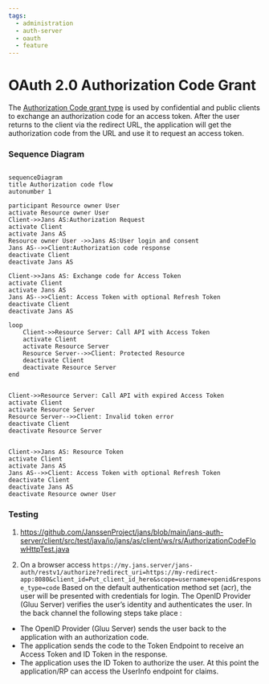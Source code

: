 ```yaml
---
tags:
  - administration
  - auth-server
  - oauth
  - feature
---
```


# OAuth 2.0 Authorization Code Grant 

The [Authorization Code grant type](https://tools.ietf.org/html/rfc6749#section-1.3.1) is used by confidential and public clients to exchange an authorization code for an access token.
After the user returns to the client via the redirect URL, the application will get the authorization code from the URL and use it to request an access token.

### Sequence Diagram

```mermaid

sequenceDiagram
title Authorization code flow
autonumber 1

participant Resource owner User 
activate Resource owner User
Client->>Jans AS:Authorization Request
activate Client 
activate Jans AS
Resource owner User ->>Jans AS:User login and consent
Jans AS-->>Client:Authorization code response
deactivate Client
deactivate Jans AS

Client->>Jans AS: Exchange code for Access Token
activate Client
activate Jans AS
Jans AS-->>Client: Access Token with optional Refresh Token
deactivate Client
deactivate Jans AS

loop 
    Client->>Resource Server: Call API with Access Token
    activate Client
    activate Resource Server
    Resource Server-->>Client: Protected Resource
    deactivate Client
    deactivate Resource Server
end


Client->>Resource Server: Call API with expired Access Token
activate Client
activate Resource Server
Resource Server-->>Client: Invalid token error
deactivate Client
deactivate Resource Server


Client->>Jans AS: Resource Token
activate Client
activate Jans AS
Jans AS-->>Client: Access Token with optional Refresh Token
deactivate Client
deactivate Jans AS
deactivate Resource owner User
```

### Testing

1. https://github.com/JanssenProject/jans/blob/main/jans-auth-server/client/src/test/java/io/jans/as/client/ws/rs/AuthorizationCodeFlowHttpTest.java

2. On a browser access 
`https://my.jans.server/jans-auth/restv1/authorize?redirect_uri=https://my-redirect-app:8080&client_id=Put_client_id_here&scope=username+openid&response_type=code`
Based on the default authentication method set (acr), the user will be presented with credentials for login. The OpenID Provider (Gluu Server) verifies the user’s identity and authenticates the user.
In the back channel the following steps take place :
- The OpenID Provider (Gluu Server) sends the user back to the application with an authorization code.
- The application sends the code to the Token Endpoint to receive an Access Token and ID Token in the response.
- The application uses the ID Token to authorize the user. At this point the application/RP can access the UserInfo endpoint for claims.
